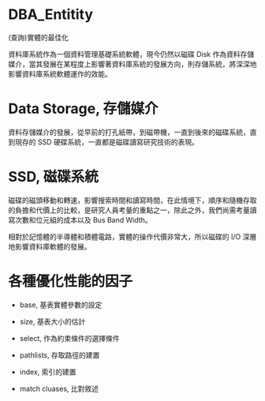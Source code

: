 # DBA_Entitity
(查詢)實體的最佳化

資料庫系統作為一個資料管理基礎系統軟體，現今仍然以磁碟 Disk 作為資料存儲媒介，當其發展在某程度上影響著資料庫系統的發展方向，則存儲系統，將深深地影響資料庫系統軟體運作的效能。

# Data Storage, 存儲媒介

資料存儲媒介的發展，從早前的打孔紙帶，到磁帶機，一直到後來的磁碟系統，直到現存的 SSD 硬碟系統，一直都是磁碟讀寫研究技術的表現。

# SSD, 磁碟系統

磁碟的磁頭移動和轉速，影響搜索時間和讀寫時間，在此情境下，順序和隨機存取的負擔和代價上的比較，是研究人員考量的重點之一，除此之外，我們尚需考量讀寫次數和位元組的成本以及 Bus Band Width。

相對於記憶體的半導體和積體電路，實體的操作代價非常大，所以磁碟的 I/O 深層地影響資料庫軟體的發展。

# 各種優化性能的因子

* base, 基表實體參數的設定

* size, 基表大小的估計

* select, 作為約束條件的選擇條件

* pathlists, 存取路徑的建置

* index, 索引的建置

* match cluases, 比對敘述
